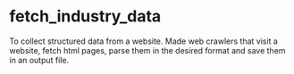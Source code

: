 # fetch_industry_data
To collect structured data from a website. Made web crawlers that visit a website, fetch html pages, parse them in the desired format and save them in an output file.
